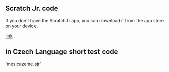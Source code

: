 ## Scratch Jr. code
If you don't have the ScratchJr app, you can download it from the app store on your device.


[link][Scratch Jr. HOMEPAGE]

## in Czech Language short test code
'mesicazeme.sjr'


[Scratch Jr. HOMEPAGE]: https://www.scratchjr.org/
